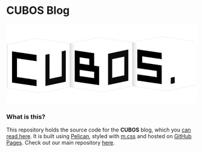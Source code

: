 # **CUBOS** Blog

<p align="center">
  <a href="https://gamedevtecnico.github.io/cubos-blog">
    <img src="content/images/logo.png" alt="CUBOS Engine logo">
  </a>
</p>

### What is this?

This repository holds the source code for the **CUBOS** blog, which you [can read here](https://gamedevtecnico.github.io/cubos/). It is built using
[Pelican](https://blog.getpelican.com/), styled with [m.css](https://mcss.mosra.cz/)
and hosted on [GitHub Pages](https://pages.github.com/). Check out our main repository
[here](https://github.com/GameDevTecnico/cubos).
